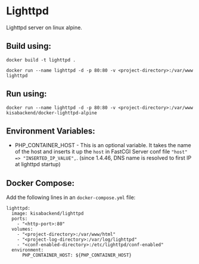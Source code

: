 Lighttpd
=========
Lighttpd server on linux alpine.

## Build using:
`docker build -t lighttpd .`

`docker run --name lighttpd -d -p 80:80 -v <project-directory>:/var/www lighttpd`

## Run using:
`docker run --name lighttpd -d -p 80:80 -v <project-directory>:/var/www kisabackend/docker-lighttpd-alpine`

## Environment Variables:
 - PHP_CONTAINER_HOST - This is an optional variable. It takes the name of the host and inserts it up the `host` in FastCGI Server conf file `"host" => "INSERTED_IP_VALUE",`. (since 1.4.46, DNS name is resolved to first IP at lighttpd startup)

## Docker Compose:
Add the following lines in an `docker-compose.yml` file:

    lighttpd:
      image: kisabackend/lighttpd
      ports:
        - "<http-port>:80"
      volumes:
        - "<project-directory>:/var/www/html"
        - "<project-log-directory>:/var/log/lighttpd"
        - "<conf-enabled-directory>:/etc/lighttpd/conf-enabled"
      environment:
          PHP_CONTAINER_HOST: ${PHP_CONTAINER_HOST}
